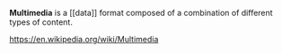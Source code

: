 **Multimedia** is a [[data]] format composed of a combination of different types of content.

https://en.wikipedia.org/wiki/Multimedia